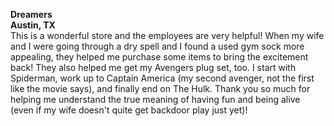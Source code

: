 **Dreamers**  
**Austin, TX**  
This is a wonderful store and the employees are very helpful! When my wife and I were going through a dry spell and I found a used gym sock more appealing, they helped me purchase some items to bring the excitement back! They also helped me get my Avengers plug set, too. I start with Spiderman, work up to Captain America (my second avenger, not the first like the movie says), and finally end on The Hulk. Thank you so much for helping me understand the true meaning of having fun and being alive (even if my wife doesn't quite get backdoor play just yet)!
